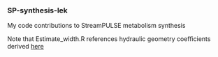### SP-synthesis-lek
My code contributions to StreamPULSE metabolism synthesis

Note that Estimate_width.R references hydraulic geometry coefficients derived [here](https://github.com/lekoenig/US-hydraulic-geometry.git)
